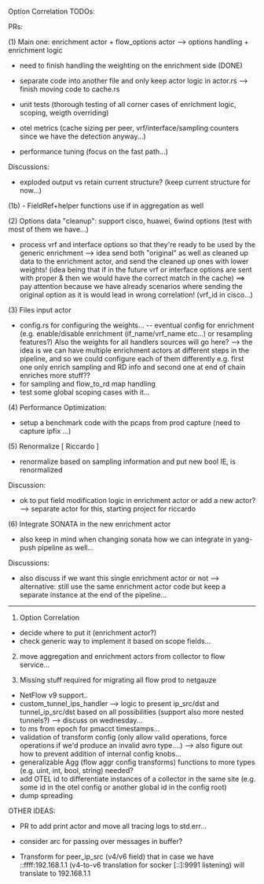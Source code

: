 Option Correlation TODOs:

PRs:

(1) Main one: enrichment actor + flow_options actor
--> options handling + enrichment logic

- need to finish handling the weighting on the enrichment side (DONE)

- separate code into another file and only keep actor logic in actor.rs
  --> finish moving code to cache.rs

- unit tests (thorough testing of all corner cases of enrichment logic, scoping, weigth overriding)
- otel metrics (cache sizing per peer, vrf/interface/sampling counters since we have the detection anyway...)
- performance tuning (focus on the fast path...)

Discussions:

- exploded output vs retain current structure? (keep current structure for now...)

(1b) - FieldRef+helper functions use if in aggregation as well

(2) Options data "cleanup": support cisco, huawei, 6wind options (test with most of them we have...)

- process vrf and interface options so that they're ready to be used by the generic enrichment
  --> idea send both "original" as well as cleaned up data to the enrichment actor, and send the cleaned up ones with lower weights! (idea being that if in the future vrf or interface options are sent with proper & then we would have the correct match in the cache)
  ==> pay attention because we have already scenarios where sending the original option as it is would lead in wrong correlation! (vrf_id in cisco...)

(3) Files input actor

- config.rs for configuring the weights...
  -- eventual config for enrichment (e.g. enable/disable enrichment
  (if_name/vrf_name etc...) or resampling features?) Also the weights for all
  handlers sources will go here? --> the idea is we can have multiple
  enrichment actors at different steps in the pipeline, and so we could
  configure each of them differently e.g. first one only enrich sampling
  and RD info and second one at end of chain enriches more stuff??
- for sampling and flow_to_rd map handling
- test some global scoping cases with it...

(4) Performance Optimization:

- setup a benchmark code with the pcaps from prod capture (need to capture ipfix ...)

(5) Renormalize [ Riccardo ]

- renormalize based on sampling information and put new bool IE, is renormalized

Discussion:

- ok to put field modification logic in enrichment actor or add a new actor?
  --> separate actor for this, starting project for riccardo

(6) Integrate SONATA in the new enrichment actor

- also keep in mind when changing sonata how we can integrate in yang-push pipeline as well...

Discussions:

- also discuss if we want this single enrichment actor or not
  --> alternative: still use the same enrichment actor code but keep a separate instance at the end of the pipeline...

---

1. Option Correlation

- decide where to put it (enrichment actor?)
- check generic way to implement it based on scope fields...

2. move aggregation and enrichment actors from collector to flow service...

3. Missing stuff required for migrating all flow prod to netgauze

- NetFlow v9 support..
- custom_tunnel_ips_handler --> logic to present ip_src/dst and tunnel_ip_src/dst based on all possibilities (support also more nested tunnels?) --> discuss on wednesday...
- to ms from epoch for pmacct timestamps...
- validation of transform config (only allow valid operations, force operations if we'd produce an invalid avro type....)
  --> also figure out how to prevent addition of internal config knobs...
- generalizable Agg (flow aggr config transforms) functions to more types (e.g. uint, int, bool, string) needed?
- add OTEL id to differentiate instances of a collector in the same site (e.g. some id in the otel config or another global id in the config root)
- dump spreading

OTHER IDEAS:

- PR to add print actor and move all tracing logs to std.err...

- consider arc for passing over messages in buffer?
- Transform for peer_ip_src (v4/v6 field) that in case we have ::ffff:192.168.1.1 (v4-to-v6 translation for
  socker [::]:9991 listening) will translate to 192.168.1.1

